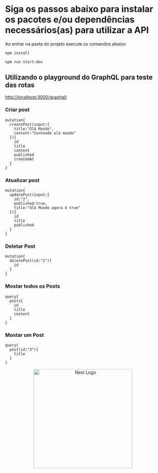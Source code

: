 # Siga os passos abaixo para instalar os pacotes e/ou dependências necessários(as) para utilizar a API

Ao entrar na pasta do projeto execute os comandos abaixo:

```bash
npm install
```

```bash
npm run start:dev
```

## Utilizando o playground do GraphQL para teste das rotas

<http://localhost:3000/graphql/>

### Criar post

```
mutation{
  createPost(input:{
    title:"Olá Mundo",
    content:"Conteúdo olá mundo"
  }){
    id
    title
    content
    published
    createdAt
  }
}
```

### Atualizar post

```
mutation{
  updatePost(input:{
    id:"2",
    published:true,
    title:"Olá Mundo agora é true"
  }){
    id
    title
    published
  }
}
```

### Deletar Post

```
mutation{
  deletePost(id:"2"){
    id
  }
}
```

### Mostar todos os Posts

```
query{
  posts{
    id
    title
    content
  }
}
```

### Mostar um Post

```
query{
  post(id:"3"){
    title
  }
}
```

<p align="center">
  <a href="http://nestjs.com/" target="blank"><img src="https://nestjs.com/img/logo_text.svg" width="320" alt="Nest Logo" /></a>
</p>
